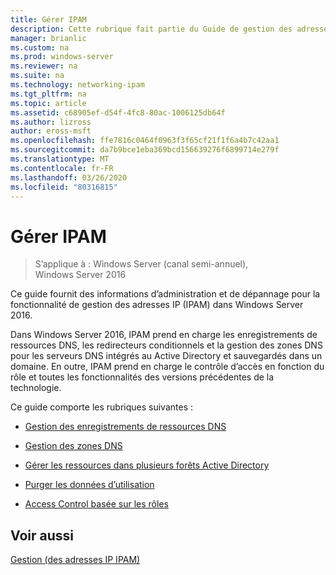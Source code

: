 ```yaml
---
title: Gérer IPAM
description: Cette rubrique fait partie du Guide de gestion des adresses IP (IPAM) de Windows Server 2016.
manager: brianlic
ms.custom: na
ms.prod: windows-server
ms.reviewer: na
ms.suite: na
ms.technology: networking-ipam
ms.tgt_pltfrm: na
ms.topic: article
ms.assetid: c68905ef-d54f-4fc8-80ac-1006125db64f
ms.author: lizross
author: eross-msft
ms.openlocfilehash: ffe7816c0464f0963f3f65cf21f1f6a4b7c42aa1
ms.sourcegitcommit: da7b9bce1eba369bcd156639276f6899714e279f
ms.translationtype: MT
ms.contentlocale: fr-FR
ms.lasthandoff: 03/26/2020
ms.locfileid: "80316815"
---
```

# <a name="manage-ipam"></a>Gérer IPAM

>S’applique à : Windows Server (canal semi-annuel), Windows Server 2016

Ce guide fournit des informations d’administration et de dépannage pour la fonctionnalité de gestion des adresses IP (IPAM) dans Windows Server 2016.  
  
Dans Windows Server 2016, IPAM prend en charge les enregistrements de ressources DNS, les redirecteurs conditionnels et la gestion des zones DNS pour les serveurs DNS intégrés au Active Directory et sauvegardés dans un domaine. En outre, IPAM prend en charge le contrôle d’accès en fonction du rôle et toutes les fonctionnalités des versions précédentes de la technologie.  
  
Ce guide comporte les rubriques suivantes :  
  
-   [Gestion des enregistrements de ressources DNS](../../technologies/ipam/DNS-Resource-Record-Management.md)  
  
-   [Gestion des zones DNS](../../technologies/ipam/DNS-Zone-Management.md)  
  
-   [Gérer les ressources dans plusieurs forêts Active Directory](../../technologies/ipam/Manage-Resources-in-Multiple-Active-Directory-Forests.md)  
  
-  [Purger les données d’utilisation](../../technologies/ipam/Purge-Utilization-Data.md)  
  
-   [Access Control basée sur les rôles](../../technologies/ipam/Role-based-Access-Control.md)  
  
## <a name="see-also"></a>Voir aussi  
[Gestion &#40;des adresses IP IPAM&#41;](IP-Address-Management--IPAM-.md)  
  


